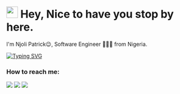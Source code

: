 <h1><img src="https://emojis.slackmojis.com/emojis/images/1531849430/4246/blob-sunglasses.gif?1531849430" width="30"/> Hey, Nice to have you stop by here.</h1>

I'm Njoli Patrick😉, Software Engineer 👨🏻‍💻 from Nigeria. 

[![Typing SVG](https://readme-typing-svg.herokuapp.com?vCenter=true&width=500&lines=Technology+Consultant;Backend+Developer+with+2%2B+Years+Experience;Passionate+about+Problem+Solving)](https://git.io/typing-svg)

### How to reach me: 
<a href="mailto: ogmaro@gmail.com">
<img src="https://img.shields.io/badge/-ogmaro%40gmail.com-7B83EB?&style=for-the-badge&logo=gmail&logoColor=white" ></a> <a href="https://www.linkedin.com/in/njolipatrick/"><img src="https://img.shields.io/badge/Patrick&nbsp;Timothy&nbsp;Njoli-%230077B5.svg?&style=for-the-badge&logo=linkedin&logoColor=white" ></a>  <a  href="https://www.twitter.com/njolipatrick"><img src="https://img.shields.io/badge/njolipatrick-%230077B5.svg?&style=for-the-badge&logo=twitter&logoColor=white"></a>
<!--
### Current Status Quo:


- 🔭 I’m currently working on <strong>SAAS </strong> and <strong>Algorithmic</strong>
- 🌱 I’m currently learning <strong>PyTorch</strong> and <strong>Hybrid Cloud</strong>
- 🤔 My research interests are with <strong>Blockchain Systems, Natural Language Processing</strong>, etc
- 🔍 I’m looking for career opportunities in the <strong>banking</strong> industry
- 💬 Feel free to discuss with me about <strong>Privacy Engineering, Blockchain in Trade Finance and NLP</strong>
- 👀 See my [Personal Portfolio](https://www.billpwchan.com) to get more info -->

### Tools I work upon : 🛠

<img src="https://img.shields.io/badge/nodejs%20-%23E00033.svg?&style=for-the-badge&logo=nodejs&logoColor=white">   <img src="https://img.shields.io/badge/javascript%20-%23323330.svg?&style=for-the-badge&logo=javascript&logoColor=%23F7DF1E">   <img src="https://img.shields.io/badge/PHP%20-%23777BB4.svg?&style=for-the-badge&logo=php&logoColor=white">  <img src="https://img.shields.io/badge/laravel%20-%23008CC1.svg?&style=for-the-badge&logo=larave&logoColor=white">   <img src="https://img.shields.io/badge/mongodb%20-%2347A248svg?&style=for-the-badge&logo=mongodb&logoColor=white"> <img src="https://img.shields.io/badge/git%20-%23F05032.svg?&style=for-the-badge&logo=git&logoColor=white"/>   <img src="http://img.shields.io/badge/-VS%20Code-000000?style=for-the-badge&logo=Visual-studio-code&logoColor=blue">

